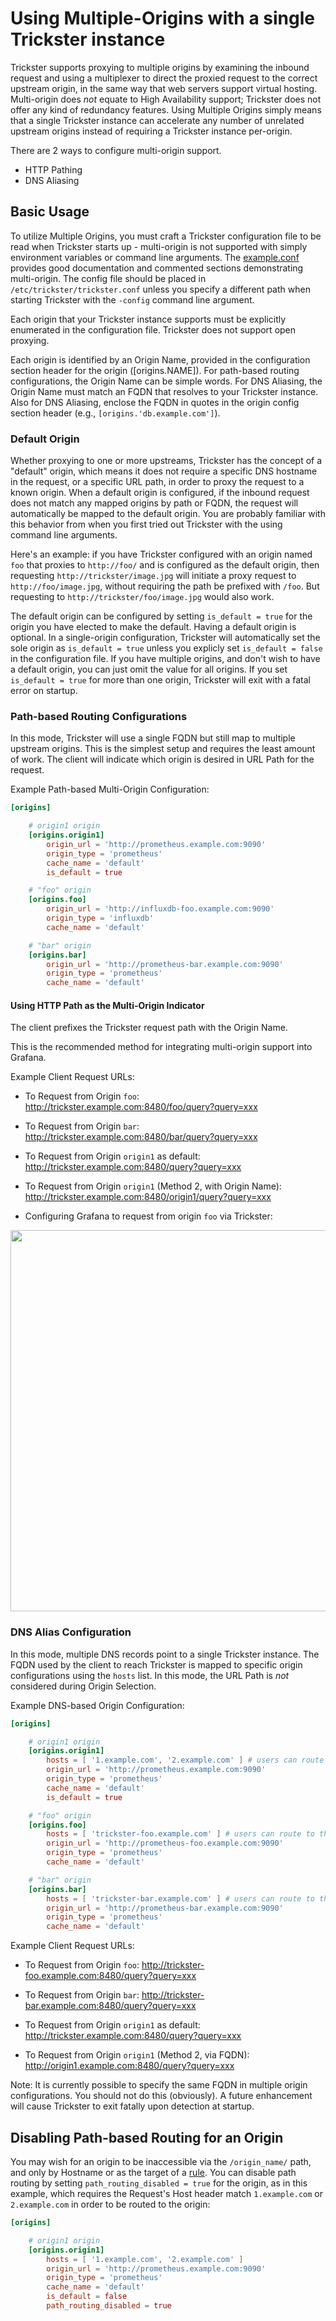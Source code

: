 # Using Multiple-Origins with a single Trickster instance

Trickster supports proxying to multiple origins by examining the inbound request and using a multiplexer to direct the proxied request to the correct upstream origin, in the same way that web servers support virtual hosting. Multi-origin does _not_ equate to High Availability support; Trickster does not offer any kind of redundancy features. Using Multiple Origins simply means that a single Trickster instance can accelerate any number of unrelated upstream origins instead of requiring a Trickster instance per-origin.

There are 2 ways to configure multi-origin support.

* HTTP Pathing
* DNS Aliasing

## Basic Usage

To utilize Multiple Origins, you must craft a Trickster configuration file to be read when Trickster starts up - multi-origin is not supported with simply environment variables or command line arguments. The [example.conf](../cmd/trickster/conf/example.conf) provides good documentation and commented sections demonstrating multi-origin. The config file should be placed in `/etc/trickster/trickster.conf` unless you specify a different path when starting Trickster with the `-config` command line argument.

Each origin that your Trickster instance supports must be explicitly enumerated in the configuration file. Trickster does not support open proxying.

Each origin is identified by an Origin Name, provided in the configuration section header for the origin ([origins.NAME]). For path-based routing configurations, the Origin Name can be simple words. For DNS Aliasing, the Origin Name must match an FQDN that resolves to your Trickster instance. Also for DNS Aliasing, enclose the FQDN in quotes in the origin config section header (e.g., `[origins.'db.example.com']`).

### Default Origin

Whether proxying to one or more upstreams, Trickster has the concept of a "default" origin, which means it does not require a specific DNS hostname in the request, or a specific URL path, in order to proxy the request to a known origin. When a default origin is configured, if the inbound request does not match any mapped origins by path or FQDN, the request will automatically be mapped to the default origin. You are probably familiar with this behavior from when you first tried out Trickster with the using command line arguments.

Here's an example: if you have Trickster configured with an origin named `foo` that proxies to `http://foo/` and is configured as the default origin, then requesting `http://trickster/image.jpg` will initiate a proxy request to `http://foo/image.jpg`, without requiring the path be prefixed with `/foo`. But requesting to `http://trickster/foo/image.jpg` would also work.

The default origin can be configured by setting `is_default = true` for the origin you have elected to make the default.  Having a default origin is optional. In a single-origin configuration, Trickster will automatically set the sole origin as `is_default = true` unless you explicly set `is_default = false` in the configuration file. If you have multiple origins, and don't wish to have a default origin, you can just omit the value for all origins. If you set `is_default = true` for more than one origin, Trickster will exit with a fatal error on startup.

### Path-based Routing Configurations

In this mode, Trickster will use a single FQDN but still map to multiple upstream origins. This is the simplest setup and requires the least amount of work. The client will indicate which origin is desired in URL Path for the request.

Example Path-based Multi-Origin Configuration:

```toml
[origins]

    # origin1 origin
    [origins.origin1]
        origin_url = 'http://prometheus.example.com:9090'
        origin_type = 'prometheus'
        cache_name = 'default'
        is_default = true

    # "foo" origin
    [origins.foo]
        origin_url = 'http://influxdb-foo.example.com:9090'
        origin_type = 'influxdb'
        cache_name = 'default'

    # "bar" origin
    [origins.bar]
        origin_url = 'http://prometheus-bar.example.com:9090'
        origin_type = 'prometheus'
        cache_name = 'default'
```

#### Using HTTP Path as the Multi-Origin Indicator

The client prefixes the Trickster request path with the Origin Name.

This is the recommended method for integrating multi-origin support into Grafana.

Example Client Request URLs:

* To Request from Origin `foo`: <http://trickster.example.com:8480/foo/query?query=xxx>

* To Request from Origin `bar`: <http://trickster.example.com:8480/bar/query?query=xxx>

* To Request from Origin `origin1` as default: <http://trickster.example.com:8480/query?query=xxx>

* To Request from Origin `origin1` (Method 2, with Origin Name): <http://trickster.example.com:8480/origin1/query?query=xxx>

* Configuring Grafana to request from origin `foo` via Trickster:

<img src="./images/grafana-path-origin.png" width=610 />

### DNS Alias Configuration

In this mode, multiple DNS records point to a single Trickster instance. The FQDN used by the client to reach Trickster is mapped to specific origin configurations using the `hosts` list. In this mode, the URL Path is _not_ considered during Origin Selection.

Example DNS-based Origin Configuration:

```toml
[origins]

    # origin1 origin
    [origins.origin1]
        hosts = [ '1.example.com', '2.example.com' ] # users can route to this origin via these FQDNs, or via `/origin1`
        origin_url = 'http://prometheus.example.com:9090'
        origin_type = 'prometheus'
        cache_name = 'default'
        is_default = true

    # "foo" origin
    [origins.foo]
        hosts = [ 'trickster-foo.example.com' ] # users can route to this origin via these FQDNs, or via `/foo`
        origin_url = 'http://prometheus-foo.example.com:9090'
        origin_type = 'prometheus'
        cache_name = 'default'

    # "bar" origin
    [origins.bar]
        hosts = [ 'trickster-bar.example.com' ] # users can route to this origin via these FQDNs, or via `/bar`
        origin_url = 'http://prometheus-bar.example.com:9090'
        origin_type = 'prometheus'
        cache_name = 'default'

```

Example Client Request URLs:

* To Request from Origin `foo`: <http://trickster-foo.example.com:8480/query?query=xxx>

* To Request from Origin `bar`: <http://trickster-bar.example.com:8480/query?query=xxx>

* To Request from Origin `origin1` as default: <http://trickster.example.com:8480/query?query=xxx>

* To Request from Origin `origin1` (Method 2, via FQDN): <http://origin1.example.com:8480/query?query=xxx>

Note: It is currently possible to specify the same FQDN in multiple origin configurations. You should not do this (obviously). A future enhancement will cause Trickster to exit fatally upon detection at startup.

## Disabling Path-based Routing for an Origin

You may wish for an origin to be inaccessible via the `/origin_name/` path, and only by Hostname or as the target of a [rule](./rule.md). You can disable path routing by setting `path_routing_disabled = true` for the origin, as in this example, which requires the Request's Host header match `1.example.com` or `2.example.com` in order to be routed to the origin:

```toml
[origins]

    # origin1 origin
    [origins.origin1]
        hosts = [ '1.example.com', '2.example.com' ]
        origin_url = 'http://prometheus.example.com:9090'
        origin_type = 'prometheus'
        cache_name = 'default'
        is_default = false
        path_routing_disabled = true
```
